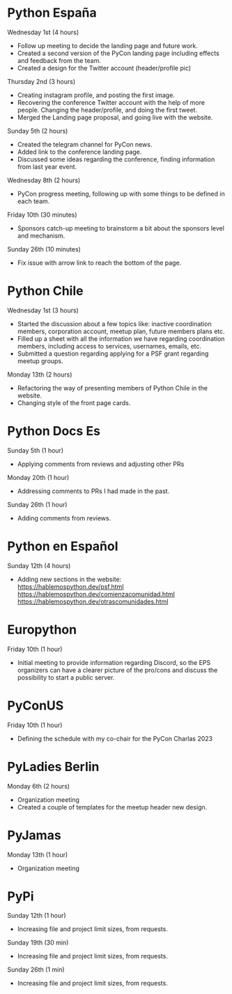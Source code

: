 # Python España

Wednesday 1st (4 hours)

- Follow up meeting to decide the landing page and future work.
- Created a second version of the PyCon landing page including
  effects and feedback from the team.
- Created a design for the Twitter account (header/profile pic)

Thursday 2nd (3 hours)

- Creating instagram profile, and posting the first image.
- Recovering the conference Twitter account with the help of more people.
  Changing the header/profile, and doing the first tweet.
- Merged the Landing page proposal, and going live with the website.

Sunday 5th (2 hours)

- Created the telegram channel for PyCon news.
- Added link to the conference landing page.
- Discussed some ideas regarding the conference, finding information
  from last year event.

Wednesday 8th (2 hours)

- PyCon progress meeting, following up with some things to be defined
  in each team.

Friday 10th (30 minutes)

- Sponsors catch-up meeting to brainstorm a bit about the sponsors level
  and mechanism.

Sunday 26th (10 minutes)

- Fix issue with arrow link to reach the bottom of the page.

# Python Chile

Wednesday 1st (3 hours)

- Started the discussion about a few topics like: inactive coordination
  members, corporation account, meetup plan, future members plans etc.
- Filled up a sheet with all the information we have regarding
  coordination members, including access to services, usernames,
  emails, etc.
- Submitted a question regarding applying for a PSF grant regarding
  meetup groups.

Monday 13th (2 hours)

- Refactoring the way of presenting members of Python Chile in the website.
- Changing style of the front page cards.

# Python Docs Es

Sunday 5th (1 hour)

- Applying comments from reviews and adjusting other PRs

Monday 20th (1 hour)

- Addressing comments to PRs I had made in the past.

Sunday 26th (1 hour)

- Adding comments from reviews.

# Python en Español

Sunday 12th (4 hours)

- Adding new sections in the website:
  https://hablemospython.dev/psf.html
  https://hablemospython.dev/comienzacomunidad.html
  https://hablemospython.dev/otrascomunidades.html

# Europython

Friday 10th (1 hour)

- Initial meeting to provide information regarding Discord, so the
  EPS organizers can have a clearer picture of the pro/cons and discuss
  the possibility to start a public server.

# PyConUS

Friday 10th (1 hour)

- Defining the schedule with my co-chair for the PyCon Charlas 2023

# PyLadies Berlin

Monday 6th (2 hours)

- Organization meeting
- Created a couple of templates for the meetup header new design.

# PyJamas

Monday 13th (1 hour)

- Organization meeting

# PyPi

Sunday 12th (1 hour)

- Increasing file and project limit sizes, from requests.

Sunday 19th (30 min)

- Increasing file and project limit sizes, from requests.

Sunday 26th (1 min)

- Increasing file and project limit sizes, from requests.

